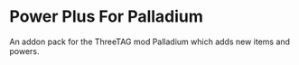 # Power Plus For Palladium
An addon pack for the ThreeTAG mod Palladium which adds new items and powers.
